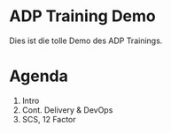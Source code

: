 # ADP Training Demo

Dies ist die tolle Demo des ADP Trainings.

# Agenda

1. Intro
2. Cont. Delivery & DevOps
3. SCS, 12 Factor